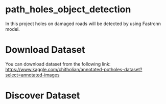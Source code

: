 # path_holes_object_detection
In this project holes on damaged roads will be detected by using Fastrcnn model. 
# Download Dataset
You can download dataset from the following link: https://www.kaggle.com/chitholian/annotated-potholes-dataset?select=annotated-images

# Discover Dataset

